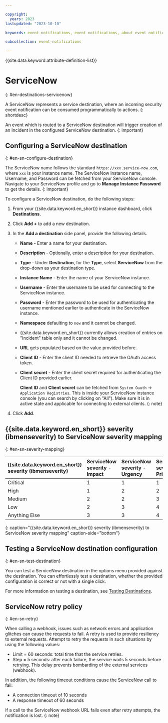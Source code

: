 ```yaml
---

copyright:
  years: 2023
lastupdated: "2023-10-10"

keywords: event-notifications, event notifications, about event notifications, destinations, ServiceNow, servicenow

subcollection: event-notifications

---
```


{{site.data.keyword.attribute-definition-list}}

# ServiceNow
{: #en-destinations-servicenow}

A ServiceNow represents a service destination, where an incoming security event notification can be consumed programmatically to actions.
{: shortdesc}

An event which is routed to a ServiceNow destination will trigger creation of an Incident in the configured ServiceNow destination.
{: important}

## Configuring a ServiceNow destination
{: #en-sn-configure-destination}

The ServiceNow name follows the standard `https://xxx.service-now.com`, where `xxx` is your instance name. The ServiceNow instance name, Username, and Password can be fetched from your ServiceNow console. Navigate to your ServiceNow profile and go to **Manage Instance Password** to get the details.
{: important}

To configure a ServiceNow destination, do the following steps:

1. From your {{site.data.keyword.en_short}} instance dashboard, click **Destinations**.

1. Click **Add +** to add a new destination.

1. In the **Add a destination** side panel, provide the following details.

   - **Name** - Enter a name for your destination.
   - **Description** - Optionally, enter a description for your destination.
   - **Type** - Under **Destination**, for the **Type**, select **ServiceNow** from the drop-down as your destination type.
   - **Instance Name** - Enter the name of your ServiceNow instance.
   - **Username** - Enter the username to be used for connecting to the ServiceNow instance.
   - **Password** - Enter the password to be used for authenticating the username mentioned earlier to authenticate in the ServiceNow instance.
   - **Namespace** defaulting to `now` and it cannot be changed.
   - {{site.data.keyword.en_short}} currently allows creation of entries on "Incident" table only and it cannot be changed.
   - **URL** gets populated based on the value provided before.
   - **Client ID** - Enter the client ID needed to retrieve the OAuth access token.
   - **Client secret** - Enter the client secret required for authenticating the Client ID provided earlier.

      **Client ID** and **Client secret** can be fetched from `System Oauth` -> `Application Registries`. This is inside your ServiceNow instance console (you can search by clicking on "All"). Make sure it is in active state and applicable for connecting to external clients.
      {: note}

1. Click **Add**.

## {{site.data.keyword.en_short}} severity (ibmenseverity) to ServiceNow severity mapping
{: #en-sn-severity-mapping}

| {{site.data.keyword.en_short}} severity (ibmenseverity) | ServiceNow severity - Impact | ServiceNow severity - Urgency | ServiceNow severity - Priority |
| :---------- | :---------- | :---------- | :---------- |
| Critical | 1 | 1 | 1 |
| High | 1 | 2 | 2 |
| Medium | 2 | 2 | 3 |
| Low | 2 | 3 | 4 |
| Anything Else | 3 | 3 | 4 |
{: caption="{{site.data.keyword.en_short}} severity (ibmenseverity) to ServiceNow severity mapping" caption-side="bottom"}

## Testing a ServiceNow destination configuration
{: #en-sn-test-destination}

You can test a ServiceNow destination in the options menu provided against the destination. You can effortlessly test a destination, whether the provided configuration is correct or not with a single click.

For more information on testing a destination, see [Testing Destinations](/docs/event-notifications?topic=event-notifications-en-test-destination).

## ServiceNow retry policy
{: #en-sn-retry}

When calling a webhook, issues such as network errors and application glitches can cause the requests to fail. A retry is used to provide resiliency to external requests. Attempt to retry the requests in such situations by using the following values:

- Limit = 60 seconds: total time that the service retries.
- Step = 5 seconds: after each failure, the service waits 5 seconds before retrying. This delay prevents bombarding of the external services (webhook).

In addition, the following timeout conditions cause the ServiceNow call to fail:

- A connection timeout of 10 seconds
- A response timeout of 60 seconds

If a call to the ServiceNow webhook URL fails even after retry attempts, the notification is lost.
{: note}
